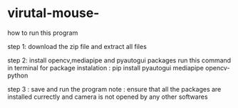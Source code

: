 # virutal-mouse-

how to run this program

step 1: download the zip file and extract all files 

step 2: install opencv,mediapipe and pyautogui packages 
     run this command in terminal for package instalation :  pip install pyautogui mediapipe opencv-python

step 3 : save and run the program 
note : ensure that all the packages are installed currectly and camera is not opened by any other softwares
